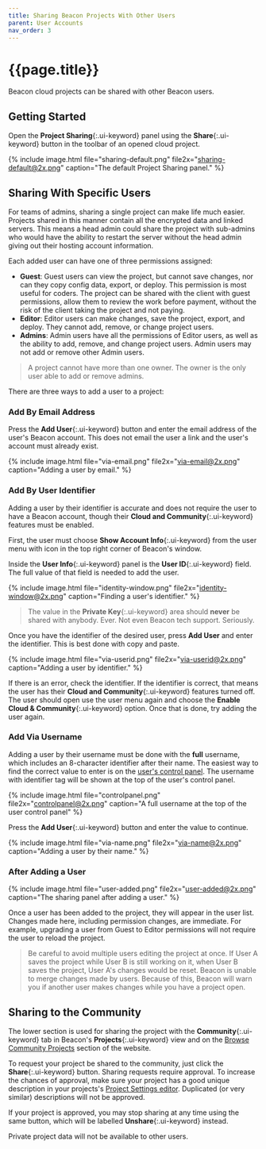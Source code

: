 ```yaml
---
title: Sharing Beacon Projects With Other Users
parent: User Accounts
nav_order: 3
---
```

# {{page.title}}

Beacon cloud projects can be shared with other Beacon users.

## Getting Started

Open the **Project Sharing**{:.ui-keyword} panel using the **Share**{:.ui-keyword} button in the toolbar of an opened cloud project.

{% include image.html file="sharing-default.png" file2x="sharing-default@2x.png" caption="The default Project Sharing panel." %}

## Sharing With Specific Users

For teams of admins, sharing a single project can make life much easier. Projects shared in this manner contain all the encrypted data and linked servers. This means a head admin could share the project with sub-admins who would have the ability to restart the server without the head admin giving out their hosting account information.

Each added user can have one of three permissions assigned:
- **Guest**: Guest users can view the project, but cannot save changes, nor can they copy config data, export, or deploy. This permission is most useful for coders. The project can be shared with the client with guest permissions, allow them to review the work before payment, without the risk of the client taking the project and not paying.
- **Editor**: Editor users can make changes, save the project, export, and deploy. They cannot add, remove, or change project users.
- **Admins**: Admin users have all the permissions of Editor users, as well as the ability to add, remove, and change project users. Admin users may not add or remove other Admin users.

> A project cannot have more than one owner. The owner is the only user able to add or remove admins.

There are three ways to add a user to a project:

### Add By Email Address

Press the **Add User**{:.ui-keyword} button and enter the email address of the user's Beacon account. This does not email the user a link and the user's account must already exist.

{% include image.html file="via-email.png" file2x="via-email@2x.png" caption="Adding a user by email." %}

### Add By User Identifier

Adding a user by their identifier is accurate and does not require the user to have a Beacon account, though their **Cloud and Community**{:.ui-keyword} features must be enabled.

First, the user must choose **Show Account Info**{:.ui-keyword} from the user menu with icon in the top right corner of Beacon's window.

Inside the **User Info**{:.ui-keyword} panel is the **User ID**{:.ui-keyword} field. The full value of that field is needed to add the user.

{% include image.html file="identity-window.png" file2x="identity-window@2x.png" caption="Finding a user's identifier." %}

> The value in the **Private Key**{:.ui-keyword} area should **never** be shared with anybody. Ever. Not even Beacon tech support. Seriously.

Once you have the identifier of the desired user, press **Add User** and enter the identifier. This is best done with copy and paste.

{% include image.html file="via-userid.png" file2x="via-userid@2x.png" caption="Adding a user by identifier." %}

If there is an error, check the identifier. If the identifier is correct, that means the user has their **Cloud and Community**{:.ui-keyword} features turned off. The user should open use the user menu again and choose the **Enable Cloud & Community**{:.ui-keyword} option. Once that is done, try adding the user again.

### Add Via Username

Adding a user by their username must be done with the **full** username, which includes an 8-character identifier after their name. The easiest way to find the correct value to enter is on the [user's control panel](https://usebeacon.app/account/). The username with identifier tag will be shown at the top of the user's control panel.

{% include image.html file="controlpanel.png" file2x="controlpanel@2x.png" caption="A full username at the top of the user control panel" %}

Press the **Add User**{:.ui-keyword} button and enter the value to continue.

{% include image.html file="via-name.png" file2x="via-name@2x.png" caption="Adding a user by their name." %}

### After Adding a User

{% include image.html file="user-added.png" file2x="user-added@2x.png" caption="The sharing panel after adding a user." %}

Once a user has been added to the project, they will appear in the user list. Changes made here, including permission changes, are immediate. For example, upgrading a user from Guest to Editor permissions will not require the user to reload the project.

> Be careful to avoid multiple users editing the project at once. If User A saves the project while User B is still working on it, when User B saves the project, User A's changes would be reset. Beacon is unable to merge changes made by users. Because of this, Beacon will warn you if another user makes changes while you have a project open.

## Sharing to the Community

The lower section is used for sharing the project with the **Community**{:.ui-keyword} tab in Beacon's **Projects**{:.ui-keyword} view and on the [Browse Community Projects](https://usebeacon.app/browse/) section of the website.

To request your project be shared to the community, just click the **Share**{:.ui-keyword} button. Sharing requests require approval. To increase the chances of approval, make sure your project has a good unique description in your projects's [Project Settings editor](/configs/metadata/). Duplicated (or very similar) descriptions will not be approved.

If your project is approved, you may stop sharing at any time using the same button, which will be labelled **Unshare**{:.ui-keyword} instead.

Private project data will not be available to other users.